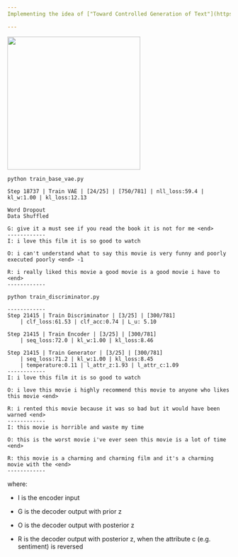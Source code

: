 ```yaml
---
Implementing the idea of ["Toward Controlled Generation of Text"](https://arxiv.org/abs/1703.00955)

---
```

<img src="https://github.com/zhedongzheng/finch/blob/master/assets/control-vae.png" height='300'>

```
python train_base_vae.py
```
```
Step 18737 | Train VAE | [24/25] | [750/781] | nll_loss:59.4 | kl_w:1.00 | kl_loss:12.13

Word Dropout
Data Shuffled

G: give it a must see if you read the book it is not for me <end>
------------
I: i love this film it is so good to watch

O: i can't understand what to say this movie is very funny and poorly executed poorly <end> -1

R: i really liked this movie a good movie is a good movie i have to <end>
------------
```
```
python train_discriminator.py
```
```
------------
Step 21415 | Train Discriminator | [3/25] | [300/781]
	| clf_loss:61.53 | clf_acc:0.74 | L_u: 5.10

Step 21415 | Train Encoder | [3/25] | [300/781]
	| seq_loss:72.0 | kl_w:1.00 | kl_loss:8.46

Step 21415 | Train Generator | [3/25] | [300/781]
	| seq_loss:71.2 | kl_w:1.00 | kl_loss:8.45
	| temperature:0.11 | l_attr_z:1.93 | l_attr_c:1.09
------------
I: i love this film it is so good to watch

O: i love this movie i highly recommend this movie to anyone who likes this movie <end>

R: i rented this movie because it was so bad but it would have been warned <end>
------------
I: this movie is horrible and waste my time

O: this is the worst movie i've ever seen this movie is a lot of time <end>

R: this movie is a charming and charming film and it's a charming movie with the <end>
------------
```
where:
* I is the encoder input

* G is the decoder output with prior z

* O is the decoder output with posterior z

* R is the decoder output with posterior z, when the attribute c (e.g. sentiment) is reversed
